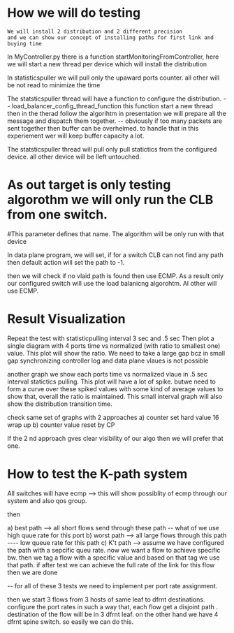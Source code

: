 # How we will do testing 

    We will install 2 distribution and 2 different precision
    and we can show our concept of installing paths for first link and buying time

In MyController.py there is a function startMonitoringFromController, here we will start a new thread per device which will install the 
distribution 

In statisticspuller we will pull only the upaward ports counter. all other will be not read to minimize the time 

The statsticspuller thread will have a function to configure the distribution. -- load_balancer_config_thread_function
this function 
start a new thread 
then in the therad follow the algorihtm in presentation 
we will prepare all the message and dispatch them together. 
-- obviously if too many packets are sent together then buffer can be overhelmed. to handle that in this experiement wer will 
keep buffer capacity a lot. 

The statsticspuller thread will pull only  pull statictics from the configured device. all other device will be lleft untouched. 

# As out target is only testing algorothm we will only run the CLB from one switch.
#This parameter defines that name. The algorithm will be only run with that device


In data plane program, we will set, if for a switch CLB can not find any path then default action will set 
the path to -1. 

then we will check if no vlaid path is found then use ECMP. As a result only our configured switch will 
use the load balanicng algorohtm. Al other will use ECMP.
    


# Result Visualization

Repeat the test with statisticpulling interval 3 sec and .5 sec
Then plot a single diagram with 4 ports time vs normalized (with ratio to smallest one) value. 
This plot will show the ratio. We need to take a large gap bcz in small gap synchronizing controller log and data plane vlaues is not possible

another graph we show each ports time vs normalized vlaue in .5 sec interval statictics pulling. 
This plot will have a lot of spike. butwe need to form a curve over these spiked values with some kind of average values to show that, 
overall the ratio is maintained. 
This small interval graph will also show the distribution transition time. 


check same set of graphs with 2 approaches 
a) counter set hard value 16 wrap up
b) counter value reset by CP

If the 2 nd approach gves clear visibility of our algo then we will prefer that one. 



# How to test the K-path system 

All switches will have ecmp --> this will show possiblity of ecmp through our system and also qos group. 

then 

a) best path --> all short flows send through these path -- what of we use high quue rate for this port 
b) worst path --> all large flows through this path ---- low queue rate for this path 
c) K't path --> assume we have configured the path with a sepcific queu rate. now we want a flow to achieve specific bw. then we tag a flow with 
a specific value and based on that tag we use that path. if after test we can achieve the full rate of the link for this flow then we are done 

-- for all of these 3 tests we need to implement per port rate assignment. 

then we start 3 flows from 3 hosts of same leaf to dfrnt destinations. 
configure the port rates in such a way that, each flow get a disjoint path . destination of the flow will be in 3 dfrnt leaf. 
on the other hand we have 4 dfrnt spine switch. so easily we can do this. 